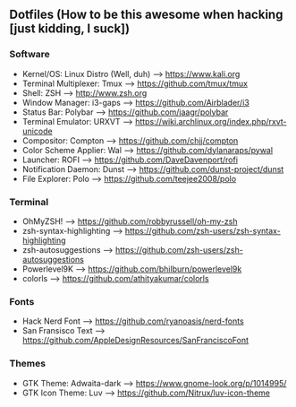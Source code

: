 ## Dotfiles (How to be this awesome when hacking [just kidding, I suck])

### Software
- Kernel/OS: Linux Distro (Well, duh) --> https://www.kali.org
- Terminal Multiplexer: Tmux --> https://github.com/tmux/tmux
- Shell: ZSH --> http://www.zsh.org
- Window Manager: i3-gaps --> https://github.com/Airblader/i3
- Status Bar: Polybar --> https://github.com/jaagr/polybar
- Terminal Emulator: URXVT --> https://wiki.archlinux.org/index.php/rxvt-unicode
- Compositor: Compton --> https://github.com/chjj/compton
- Color Scheme Applier: Wal --> https://github.com/dylanaraps/pywal
- Launcher: ROFI --> https://github.com/DaveDavenport/rofi
- Notification Daemon: Dunst --> https://github.com/dunst-project/dunst
- File Explorer: Polo --> https://github.com/teejee2008/polo

### Terminal
- OhMyZSH! --> https://github.com/robbyrussell/oh-my-zsh
- zsh-syntax-highlighting --> https://github.com/zsh-users/zsh-syntax-highlighting
- zsh-autosuggestions --> https://github.com/zsh-users/zsh-autosuggestions
- Powerlevel9K --> https://github.com/bhilburn/powerlevel9k
- colorls --> https://github.com/athityakumar/colorls

### Fonts
- Hack Nerd Font --> https://github.com/ryanoasis/nerd-fonts
- San Fransisco Text --> https://github.com/AppleDesignResources/SanFranciscoFont

### Themes
- GTK Theme: Adwaita-dark --> https://www.gnome-look.org/p/1014995/
- GTK Icon Theme: Luv --> https://github.com/Nitrux/luv-icon-theme
